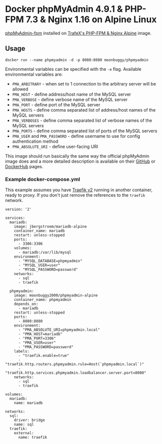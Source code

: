 # Docker phpMyAdmin 4.9.1 & PHP-FPM 7.3 & Nginx 1.16 on Alpine Linux

[phpMyAdmin-fpm](https://github.com/phpmyadmin/docker) installed on [TrafeX's PHP-FPM & Nginx Alpine](https://github.com/TrafeX/docker-php-nginx) image.

## Usage

```
docker run --name phpmyadmin -d -p 8080:8080 moonbuggy/phpmyadmin
```

Environmental variables can be specified with the `-e` flag. Available environmental variables are:

* ``PMA_ARBITRARY`` - when set to 1 connection to the arbitrary server will be allowed
* ``PMA_HOST`` - define address/host name of the MySQL server
* ``PMA_VERBOSE`` - define verbose name of the MySQL server
* ``PMA_PORT`` - define port of the MySQL server
* ``PMA_HOSTS`` - define comma separated list of address/host names of the MySQL servers
* ``PMA_VERBOSES`` - define comma separated list of verbose names of the MySQL servers
* ``PMA_PORTS`` -  define comma separated list of ports of the MySQL servers
* ``PMA_USER`` and ``PMA_PASSWORD`` - define username to use for config authentication method
* ``PMA_ABSOLUTE_URI`` - define user-facing URI

This image should run basically the same way the official phpMyAdmin image does and a more detailed description is available on their [GitHub](https://github.com/phpmyadmin/docker) or [DockerHub](https://hub.docker.com/r/phpmyadmin/phpmyadmin) pages.

### Example docker-compose.yml

This example assumes you have [Traefik v2](https://hub.docker.com/_/traefik) running in another container, ready to proxy. If you don't just remove the references to the `traefik` network.

```
version: '2'

services:
  mariadb:
    image: jbergstroem/mariadb-alpine
    container_name: mariadb
    restart: unless-stopped
    ports:
      - 3306:3306
    volumes:
      - mariadb:/var/lib/mysql
    environment:
      - "MYSQL_DATABASE=phpmyadmin"
      - "MYSQL_USER=user"
      - "MYSQL_PASSWORD=password"
    networks:
      - sql
      - traefik

  phpmyadmin:
    image: moonbuggy2000/phpmyadmin-alpine
    container_name: phpmyadmin
    depends_on:
      - mariadb
    restart: unless-stopped
    ports:
      - 8080:8080
    environment:
      - "PMA_ABSOLUTE_URI=phpmyadmin.local"
      - "PMA_HOST=mariadb"
      - "PMA_PORT=3306"
      - "PMA_USER=user"
      - "PMA_PASSWORD=password"
    labels:
      - "traefik.enable=true"
      - "traefik.http.routers.phpmyadmin.rule=Host(`phpmyadmin.local`)"
      - "traefik.http.services.phpmyadmin.loadbalancer.server.port=8080"
    networks:
      - sql
      - traefik

volumes:
  mariadb:
    name: mariadb

networks:
  sql:
    driver: bridge
    name: sql
  traefik:
    external:
      name: traefik
```

